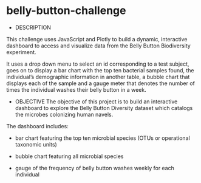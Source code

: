 # belly-button-challenge

- DESCRIPTION
  
This challenge uses JavaScript and Plotly to build a dynamic, interactive dashboard to access and visualize data from the Belly Button Biodiversity experiment.

It uses a drop down menu to select an id corresponding to a test subject, goes on to display a bar chart with the top ten bacterial samples found, the individual’s demographic information in another table, a bubble chart that displays each of the sample and a gauge meter that denotes the number of times the individual washes their belly button in a week.



- OBJECTIVE
The objective of this project is to build an interactive dashboard to explore the Belly Button Diversity dataset which catalogs the microbes colonizing human navels.


The dashboard includes:

- bar chart featuring the top ten microbial species (OTUs or operational taxonomic units)

- bubble chart featuring all microbial species

- gauge of the frequency of belly button washes weekly for each individual
